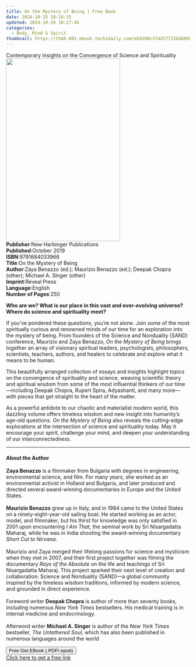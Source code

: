```yaml
---
title: On the Mystery of Being | Free Book
date: 2024-10-25 10:18:15
updated: 2024-10-26 10:27:46
categories:
  - Body, Mind & Spirit
thumbnail: https://thmb-001-ebook.techidaily.com/eb9208c374d17722b6b89860469b17dfe5f9bc45e0852a8bb70af687ccf95cb8.jpg
---
```

<main id="book-container">
  <div class="flex flex-col">
    <div class="book-brief flex-1 py-6 px-4 sm:p-6 md:py-10 md:px-8">
      <!-- brief-->
      <div class="book-brief-main">
        Contemporary Insights on the Convergence of Science and Spirituality
      </div>
    </div>
    <div
      class="book-meta-info flex-1 grid gap-4 col-start-1 col-end-3 row-start-1 sm:mb-6 sm:grid-cols-4 lg:gap-6 lg:col-start-2 lg:row-end-6 lg:row-span-6 lg:mb-0"
    >
      <div
        class="book-meta-info-left place-content-center mt-4 p-4 text-sm leading-6 col-start-2 col-span-2 dark:text-slate-400"
      >
        <img
          class="w-full h-500 object-cover rounded-lg sm:h-255 sm:col-span-2 lg:col-span-full"
          src="https://img-001-ebook.techidaily.com/9f34482ac16bda6f1814d5a73fe21a8f5e6068a9f375619542e674b3b1292089.jpg"
          alt=""
          width="312"
          height="500"
        />
      </div>
      <div
        class="book-meta-info-right mt-2 col-start-1 row-start-2 col-span-3 self-center"
      >
        <!-- meta data  -->
        <div class="flex flex-col px-4 md:px-8">
          <div class="flex-1">
            <strong>Publisher</strong>:<span class="px-2"
              >New Harbinger Publications</span
            >
          </div>
          <div class="flex-1">
            <strong>Published</strong>:<span class="px-2">October 2019</span>
          </div>
          <div class="flex-1">
            <strong>ISBN</strong>:<span class="px-2">9781684033966</span>
          </div>
          <div class="flex-1">
            <strong>Title</strong>:<span class="px-2"
              >On the Mystery of Being</span
            >
          </div>
          <div class="flex-1">
            <strong>Author</strong>:<span class="px-2"
              >Zaya Benazzo (ed.); Maurizio Benazzo (ed.); Deepak Chopra
              (other); Michael A. Singer (other)</span
            >
          </div>
          <div class="flex-1">
            <strong>Imprint</strong>:<span class="px-2">Reveal Press</span>
          </div>
          <div class="flex-1">
            <strong>Language</strong>:<span class="px-2">English</span>
          </div>
          <div class="flex-1">
            <strong>Number of Pages</strong>:<span class="px-2">250</span>
          </div>
        </div>
      </div>
    </div>
    <div class="book-description flex-1 py-6 px-4 sm:p-6 md:py-10 md:px-8">
      <div class="book-description-main">
        <div accordion-content="" id="description">
          <p>
            <b
              >Who are we? What is our place in this vast and ever-evolving
              universe? Where do science and spirituality meet?</b
            >
          </p>
          <p>
            If you’ve pondered these questions, you’re not alone. Join some of
            the most spiritually curious and renowned minds of our time for an
            exploration into the mystery of being. From founders of the Science
            and Nonduality (SAND) conference, Maurizio and Zaya Benazzo,
            <i>On the Mystery of Being</i> brings together an array of visionary
            spiritual leaders, psychologists, philosophers, scientists,
            teachers, authors, and healers to celebrate and explore what it
            means to be human.
          </p>
          <p>
            This beautifully arranged collection of essays and insights
            highlight topics on the convergence of spirituality and science,
            weaving scientific theory and spiritual wisdom from some of the most
            influential thinkers of our time—including Deepak Chopra, Rupert
            Spira, Adyashanti, and many more—with pieces that get straight to
            the heart of the matter.
          </p>
          <p>
            As a powerful antidote to our chaotic and materialist modern world,
            this dazzling volume offers timeless wisdom and new insight into
            humanity’s age-old questions. <i>On the Mystery of Being</i> also
            reveals the cutting-edge explorations at the intersection of science
            and spirituality today. May it encourage your spirit, challenge your
            mind, and deepen your understanding of our interconnectedness.
          </p>
        </div>
        <div class="accordion-fader"></div>
      </div>
    </div>
    <div class="book-excerpts flex-1 py-6 px-4 sm:p-6 md:py-10 md:px-8">
      <!-- excerpts-->
      <div class="book-excerpts-main">
        <hr />
        <h4 class="placeholder placeholder-heading">
          <span>About the Author</span>
        </h4>
        <p></p>
        <p>
          <b>Zaya Benazzo</b> is a filmmaker from Bulgaria with degrees in
          engineering, environmental science, and film. For many years, she
          worked as an environmental activist in Holland and Bulgaria, and later
          produced and directed several award-winning documentaries in Europe
          and the United States.<br /><br /><b>Maurizio Benazzo</b> grew up in
          Italy, and in 1984 came to the United States on a
          ninety-eight-year-old sailing boat. He started working as an actor,
          model, and filmmaker, but his thirst for knowledge was only satisfied
          in 2001 upon encountering <i>I Am That</i>, the seminal work by Sri
          Nisargadatta Maharaj, while he was in India shooting the award-winning
          documentary <i>Short Cut to Nirvana</i>.<br /><br />
          Maurizio and Zaya merged their lifelong passions for science and
          mysticism when they met in 2007, and their first project together was
          filming the documentary <i>Rays of the Absolute</i> on the life and
          teachings of Sri Nisargadatta Maharaj. This project sparked their next
          level of creation and collaboration: Science and Nonduality (SAND)—a
          global community inspired by the timeless wisdom traditions, informed
          by modern science, and grounded in direct experience.<br /><br />
          Foreword writer <b>Deepak Chopra</b> is author of more than seventy
          books, including numerous <i>New York Times</i> bestsellers. His
          medical training is in internal medicine and endocrinology.<br /><br />
          Afterword writer <b>Michael A. Singer</b> is author of the
          <i>New York Times</i> bestseller, <i>The Untethered Soul</i>, which
          has also been published in numerous languages around the world
        </p>
        <p></p>
      </div>
    </div>
    <div
      class="book-about-author flex-1 py-6 px-4 sm:p-6 md:py-10 md:px-8"
    ></div>
    <div class="book-free-get flex-1 py-6 px-4 sm:p-6 md:py-10 md:px-8">
      <button
        id="btn-free-get"
        class="bg-blue-500 hover:bg-blue-700 text-white font-bold py-2 px-4 rounded"
      >
        Free Get EBook (.PDF/.epub)
      </button>
      <div id="countdown-display" class="px-2 text-lg mt-2"></div>
      <a
        id="free-link"
        class="hidden bg-blue-500 hover:bg-blue-700 text-white font-bold py-2 px-4 rounded"
        href="https://www.ebooks.com/en-us/book/209588699/on-the-mystery-of-being/zaya-benazzo/"
        target="_blank"
        >Click here to get a free link</a
      >
    </div>
    <script>
      let countdownTime = 0;
      let countdownInterval = null;
      document
        .getElementById('btn-free-get')
        .addEventListener('click', startCountdown);
      function startCountdown() {
        countdownTime = new Date().getTime() + 60000 * 3;
        countdownInterval = setInterval(updateCountdown, 1000);
        document.getElementById('btn-free-get').disabled = true;
        document
          .getElementById('btn-free-get')
          .classList.add('bg-gray-500', 'cursor-not-allowed');
      }
      function updateCountdown() {
        let currentTime = new Date().getTime();
        let timeLeft = countdownTime - currentTime;
        let secondsLeft = Math.floor(timeLeft / 1000);
        document.getElementById('countdown-display').innerHTML =
          `Remaining time: ${secondsLeft} seconds.`;
        if (secondsLeft <= 0) {
          clearInterval(countdownInterval);
          document.getElementById('btn-free-get').classList.add('hidden');
          document.getElementById('free-link').classList.remove('hidden');
          document.getElementById('countdown-display').innerHTML = '';
        }
      }
    </script>
  </div>
</main>
